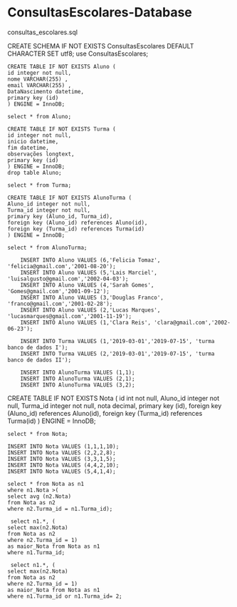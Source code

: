 # ConsultasEscolares-Database
consultas_escolares.sql

CREATE SCHEMA IF NOT EXISTS ConsultasEscolares DEFAULT CHARACTER SET utf8;
use ConsultasEscolares;

	CREATE TABLE IF NOT EXISTS Aluno (
    id integer not null,
    nome VARCHAR(255) ,
    email VARCHAR(255) ,
	DataNascimento datetime,
    primary key (id)
    ) ENGINE = InnoDB;
    
    select * from Aluno;
    
    CREATE TABLE IF NOT EXISTS Turma (
    id integer not null,
    inicio datetime,
    fim datetime,
	observações longtext,
    primary key (id)
    ) ENGINE = InnoDB;
    drop table Aluno;
    
    select * from Turma;
    
    CREATE TABLE IF NOT EXISTS AlunoTurma (
    Aluno_id integer not null,
    Turma_id integer not null,
    primary key (Aluno_id, Turma_id),
    foreign key (Aluno_id) references Aluno(id),
    foreign key (Turma_id) references Turma(id)
    ) ENGINE = InnoDB;
    
    select * from AlunoTurma;
    
        INSERT INTO Aluno VALUES (6,'Felicia Tomaz', 'felicia@gmail.com','2001-08-20');
        INSERT INTO Aluno VALUES (5,'Lais Marciel', 'luisalgusto@gmail.com','2002-04-03');
        INSERT INTO Aluno VALUES (4,'Sarah Gomes', 'Gomes@gmail.com','2001-09-12');
		INSERT INTO Aluno VALUES (3,'Douglas Franco', 'franco@gmail.com','2001-02-28');
        INSERT INTO Aluno VALUES (2,'Lucas Marques', 'lucasmarques@gmail.com','2001-11-19');
        INSERT INTO Aluno VALUES (1,'Clara Reis', 'clara@gmail.com','2002-06-23');
        
		INSERT INTO Turma VALUES (1,'2019-03-01','2019-07-15', 'turma banco de dados I');
        INSERT INTO Turma VALUES (2,'2019-03-01','2019-07-15', 'turma banco de dados II');
        
        INSERT INTO AlunoTurma VALUES (1,1);
        INSERT INTO AlunoTurma VALUES (2,1);
        INSERT INTO AlunoTurma VALUES (3,2);
        
CREATE TABLE IF NOT EXISTS Nota (
    id int not null,
    Aluno_id integer not null,
    Turma_id integer not null,
    nota decimal,
    primary key (id),
    foreign key (Aluno_id) references Aluno(id),
    foreign key (Turma_id) references Turma(id)
    ) ENGINE = InnoDB;
    
    select * from Nota;
    
    INSERT INTO Nota VALUES (1,1,1,10);
    INSERT INTO Nota VALUES (2,2,2,8);
    INSERT INTO Nota VALUES (3,3,1,5);
    INSERT INTO Nota VALUES (4,4,2,10);
    INSERT INTO Nota VALUES (5,4,1,4);
    
    select * from Nota as n1
    where n1.Nota >(
    select avg (n2.Nota)
    from Nota as n2
    where n2.Turma_id = n1.Turma_id);

     select n1.*, (
    select max(n2.Nota)
    from Nota as n2
    where n2.Turma_id = 1)
    as maior_Nota from Nota as n1
    where n1.Turma_id;
    
     select n1.*, (
    select max(n2.Nota)
    from Nota as n2
    where n2.Turma_id = 1)
    as maior_Nota from Nota as n1
    where n1.Turma_id or n1.Turma_id= 2;
